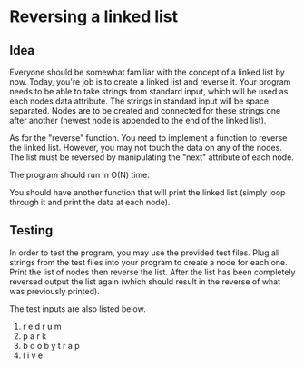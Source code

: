 Reversing a linked list
======
Idea
----
Everyone should be somewhat familiar with the concept of a linked list by now. Today, you're job is to create a linked list and reverse it. Your program needs to be able to take strings from standard input, which will be used as each nodes data attribute. The strings in standard input will be space separated. Nodes are to be created and connected for these strings one after another (newest node is appended to the end of the linked list). 

As for the "reverse" function. You need to implement a function to reverse the linked list. However, you may not touch the data on any of the nodes. The list must be reversed by manipulating the "next" attribute of each node. 

The program should run in O(N) time.

You should have another function that will print the linked list (simply loop through it and print the data at each node).  
   
Testing
------
In order to test the program, you may use the provided test files. Plug all strings from the test files into your program to create a node for each one. Print the list of nodes then reverse the list. After the list has been completely reversed output the list again (which should result in the reverse of what was previously printed). 

The test inputs are also listed below.
1. r e d r u m
2. p a r k
3. b o o b y t r a p
4. l i v e